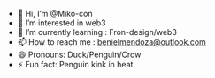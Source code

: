 - 👋 Hi, I’m @Miko-con
- 👀 I’m interested in web3
- 🌱 I’m currently learning : Fron-design/web3
- 📫 How to reach me : benielmendoza@outlook.com 
- 😄 Pronouns: Duck/Penguin/Crow
- ⚡ Fun fact: Penguin kink in heat

<!---
Miko-con/Miko-con is a ✨ special ✨ repository because its `README.md` (this file) appears on your GitHub profile.
You can click the Preview link to take a look at your changes.
--->
